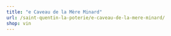 ```yaml
---
title: "e Caveau de la Mère Minard"
url: /saint-quentin-la-poterie/e-caveau-de-la-mere-minard/
shop: vin
---
```

